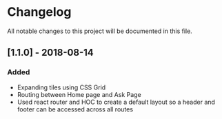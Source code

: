 # Changelog

All notable changes to this project will be documented in this file.

## [1.1.0] - 2018-08-14

### Added

- Expanding tiles using CSS Grid
- Routing between Home page and Ask Page
- Used react router and HOC to create a default layout so a header and footer can be accessed across all routes

